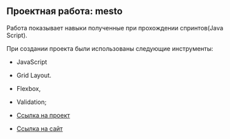 ## Проектная работа: mesto
Работа показывает навыки полученные при прохождении спринтов(Java Script).

При создании проекта были использованы следующие инструменты:
* JavaScript
* Grid Layout.
* Flexbox,
* Validation;

* [Ссылка на проект](https://greysamson95.github.io/mesto/index.html)

* [Ссылка на сайт](https://greysamson95.github.io/mesto/)


